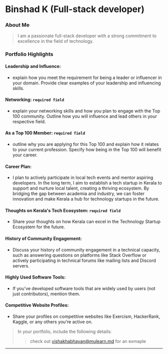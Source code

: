 # Binshad K (Full-stack developer) 

### About Me

> I am a passionate full-stack developer with a strong commitment to excellence in the field of technology.


### Portfolio Highlights



#### Leadership and Influence: 

- explain how you meet the requirement for being a leader or influencer in your domain. Provide clear examples of your leadership and influencing skills.

#### Networking: `required field`

- explain your networking skills and how you plan to engage with the Top 100 community. Outline how you will influence and lead others in your respective field.

#### As a Top 100 Member: `required field`

- outline why you are applying for this Top 100 and explain how it relates to your current profession. Specify how being in the Top 100 will benefit your career.

#### Career Plan: 

- I plan to actively participate in local tech events and mentor aspiring developers. In the long term, I aim to establish a tech startup in Kerala to support and nurture local talent, creating a thriving ecosystem. By bridging the gap between academia and industry, we can foster innovation and make Kerala a hub for technology startups in the future.

#### Thoughts on Kerala's Tech Ecosystem: `required field`

- Share your thoughts on how Kerala can excel in the Technology Startup Ecosystem for the future.


#### History of Community Engagement:

-  Discuss your history of community engagement in a technical capacity, such as answering questions on platforms like Stack Overflow or actively participating in technical forums like mailing lists and Discord servers.


#### Highly Used Software Tools:

- If you've developed software tools that are widely used by users (not just contributors), mention them.

#### Competitive Website Profiles:

- Share your profiles on competitive websites like Exercism, HackerRank, Kaggle, or any others you're active on.



> In your portfolio, include the following details:
>> check out [vishakhabhayan@mulearn.md](./profile/vishakhabhayan@mulearn.md) for an exmaple

---

